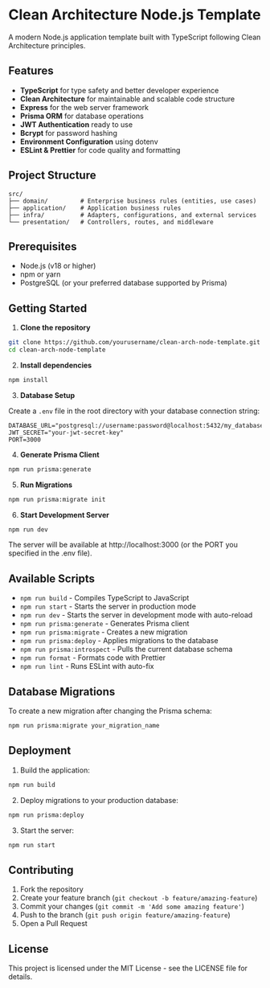 # Clean Architecture Node.js Template

A modern Node.js application template built with TypeScript following Clean Architecture principles.

## Features

- **TypeScript** for type safety and better developer experience
- **Clean Architecture** for maintainable and scalable code structure
- **Express** for the web server framework
- **Prisma ORM** for database operations
- **JWT Authentication** ready to use
- **Bcrypt** for password hashing
- **Environment Configuration** using dotenv
- **ESLint & Prettier** for code quality and formatting

## Project Structure

```
src/
├── domain/         # Enterprise business rules (entities, use cases)
├── application/    # Application business rules
├── infra/          # Adapters, configurations, and external services
└── presentation/   # Controllers, routes, and middleware
```

## Prerequisites

- Node.js (v18 or higher)
- npm or yarn
- PostgreSQL (or your preferred database supported by Prisma)

## Getting Started

1. **Clone the repository**

```bash
git clone https://github.com/yourusername/clean-arch-node-template.git
cd clean-arch-node-template
```

2. **Install dependencies**

```bash
npm install
```

3. **Database Setup**

Create a `.env` file in the root directory with your database connection string:

```
DATABASE_URL="postgresql://username:password@localhost:5432/my_database"
JWT_SECRET="your-jwt-secret-key"
PORT=3000
```

4. **Generate Prisma Client**

```bash
npm run prisma:generate
```

5. **Run Migrations**

```bash
npm run prisma:migrate init
```

6. **Start Development Server**

```bash
npm run dev
```

The server will be available at http://localhost:3000 (or the PORT you specified in the .env file).

## Available Scripts

- `npm run build` - Compiles TypeScript to JavaScript
- `npm run start` - Starts the server in production mode
- `npm run dev` - Starts the server in development mode with auto-reload
- `npm run prisma:generate` - Generates Prisma client
- `npm run prisma:migrate` - Creates a new migration
- `npm run prisma:deploy` - Applies migrations to the database
- `npm run prisma:introspect` - Pulls the current database schema
- `npm run format` - Formats code with Prettier
- `npm run lint` - Runs ESLint with auto-fix

## Database Migrations

To create a new migration after changing the Prisma schema:

```bash
npm run prisma:migrate your_migration_name
```

## Deployment

1. Build the application:

```bash
npm run build
```

2. Deploy migrations to your production database:

```bash
npm run prisma:deploy
```

3. Start the server:

```bash
npm run start
```

## Contributing

1. Fork the repository
2. Create your feature branch (`git checkout -b feature/amazing-feature`)
3. Commit your changes (`git commit -m 'Add some amazing feature'`)
4. Push to the branch (`git push origin feature/amazing-feature`)
5. Open a Pull Request

## License

This project is licensed under the MIT License - see the LICENSE file for details.
